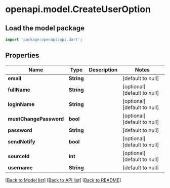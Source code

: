 # openapi.model.CreateUserOption

## Load the model package
```dart
import 'package:openapi/api.dart';
```

## Properties
Name | Type | Description | Notes
------------ | ------------- | ------------- | -------------
**email** | **String** |  | [default to null]
**fullName** | **String** |  | [optional] [default to null]
**loginName** | **String** |  | [optional] [default to null]
**mustChangePassword** | **bool** |  | [optional] [default to null]
**password** | **String** |  | [default to null]
**sendNotify** | **bool** |  | [optional] [default to null]
**sourceId** | **int** |  | [optional] [default to null]
**username** | **String** |  | [default to null]

[[Back to Model list]](../README.md#documentation-for-models) [[Back to API list]](../README.md#documentation-for-api-endpoints) [[Back to README]](../README.md)


